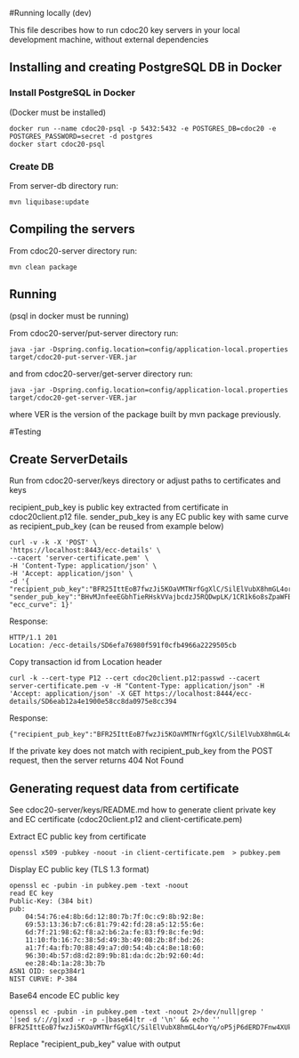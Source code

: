 #Running locally (dev)

This file describes how to run cdoc20 key servers in your local development machine, without external dependencies

## Installing and creating PostgreSQL DB in Docker

### Install PostgreSQL in Docker
(Docker must be installed)
```
docker run --name cdoc20-psql -p 5432:5432 -e POSTGRES_DB=cdoc20 -e POSTGRES_PASSWORD=secret -d postgres
docker start cdoc20-psql
```

### Create DB
From server-db directory run:
```
mvn liquibase:update
```

## Compiling the servers
From cdoc20-server directory run:
```
mvn clean package
```

## Running
(psql in docker must be running)

From cdoc20-server/put-server directory run:
```
java -jar -Dspring.config.location=config/application-local.properties target/cdoc20-put-server-VER.jar
```

and from cdoc20-server/get-server directory run:
```
java -jar -Dspring.config.location=config/application-local.properties target/cdoc20-get-server-VER.jar
```

where VER is the version of the package built by mvn package previously.


#Testing
## Create ServerDetails
Run from cdoc20-server/keys directory or adjust paths to certificates and keys

recipient_pub_key is public key extracted from certificate in cdoc20client.p12 file.
sender_pub_key is any EC public key with same curve as recipient_pub_key (can be reused from example below)
```
curl -v -k -X 'POST' \
'https://localhost:8443/ecc-details' \
--cacert 'server-certificate.pem' \
-H 'Content-Type: application/json' \
-H 'Accept: application/json' \
-d '{
"recipient_pub_key":"BFR25IttEoB7fwzJi5KOaVMTNrfGgXlC/SilElVubX8hmGL4orYq/oP5jP6dERD7Fnw4XUk7SQgrj70moX9K+3CISafQVEvEjhhgljBLV9jSiZuB2twrkmBN7ihLGig7ew==",
"sender_pub_key":"BHvMJnfeeEGbhTieRHskVVajbcdzJ5RQDwpLK/1CR1k6o8sZpaWFBUnA/vPhFyZFL8IS3fVQPYFnRQuMqRWXRgy5WmvAZb2/pBMDb5P68aAIHYn9PGeGTFnmwg13vGskew==",
"ecc_curve": 1}' 
```
Response:
```
HTTP/1.1 201 
Location: /ecc-details/SD6efa76980f591f0cfb4966a2229505cb
```

Copy transaction id from Location header

```
curl -k --cert-type P12 --cert cdoc20client.p12:passwd --cacert server-certificate.pem -v -H "Content-Type: application/json" -H 'Accept: application/json' -X GET https://localhost:8444/ecc-details/SD6eab12a4e1900e58cc8da0975e8cc394
```
Response:
```
{"recipient_pub_key":"BFR25IttEoB7fwzJi5KOaVMTNrfGgXlC/SilElVubX8hmGL4orYq/oP5jP6dERD7Fnw4XUk7SQgrj70moX9K+3CISafQVEvEjhhgljBLV9jSiZuB2twrkmBN7ihLGig7ew==","sender_pub_key":"BHvMJnfeeEGbhTieRHskVVajbcdzJ5RQDwpLK/1CR1k6o8sZpaWFBUnA/vPhFyZFL8IS3fVQPYFnRQuMqRWXRgy5WmvAZb2/pBMDb5P68aAIHYn9PGeGTFnmwg13vGskew==","ecc_curve":1}
```

If the private key does not match with recipient_pub_key from the POST request, then the server returns 404 Not Found

## Generating request data from certificate

See cdoc20-server/keys/README.md how to generate client private key and EC certificate (cdoc20client.p12 and client-certificate.pem)

Extract EC public key from certificate
```
openssl x509 -pubkey -noout -in client-certificate.pem  > pubkey.pem
```

Display EC public key (TLS 1.3 format)
```
openssl ec -pubin -in pubkey.pem -text -noout
read EC key
Public-Key: (384 bit)
pub:
    04:54:76:e4:8b:6d:12:80:7b:7f:0c:c9:8b:92:8e:
    69:53:13:36:b7:c6:81:79:42:fd:28:a5:12:55:6e:
    6d:7f:21:98:62:f8:a2:b6:2a:fe:83:f9:8c:fe:9d:
    11:10:fb:16:7c:38:5d:49:3b:49:08:2b:8f:bd:26:
    a1:7f:4a:fb:70:88:49:a7:d0:54:4b:c4:8e:18:60:
    96:30:4b:57:d8:d2:89:9b:81:da:dc:2b:92:60:4d:
    ee:28:4b:1a:28:3b:7b
ASN1 OID: secp384r1
NIST CURVE: P-384
```

Base64 encode EC public key
```
openssl ec -pubin -in pubkey.pem -text -noout 2>/dev/null|grep '    '|sed s/://g|xxd -r -p -|base64|tr -d '\n' && echo ''
BFR25IttEoB7fwzJi5KOaVMTNrfGgXlC/SilElVubX8hmGL4orYq/oP5jP6dERD7Fnw4XUk7SQgrj70moX9K+3CISafQVEvEjhhgljBLV9jSiZuB2twrkmBN7ihLGig7ew==
```

Replace "recipient_pub_key" value with output

